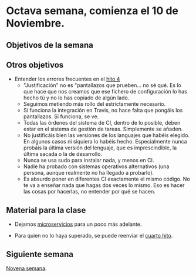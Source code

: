 # Octava semana, comienza el 10 de Noviembre.

## Objetivos de la semana


## Otros objetivos

* Entender los errores frecuentes en
  el
  [hito 4](https://github.com/JJ/IV-20-21/blob/master/proyectos/hito-4.md)
  * "Justificación" no es "pantallazos que prueben... no sé qué. Es lo
    que hace que nos creamos que ese fichero de configuración lo has
    hecho tú y no lo has copiado de algún lado.
  * Seguimos metiendo más rollo del estrictamente necesario.
  * Si funciona la integración en Travis, no hace falta que pongáis
    los pantallazos. Si funciona, se ve.
  * Todas las órdenes del sistema de CI, dentro de lo posible, deben
    estar en el sistema de gestión de tareas. Simplemente se añaden.
  * No justificáis bien las versiones de los languajes que habéis
    elegido. En algunos casos ni siquiera lo habéis
    hecho. Especialmente nunca probáis la última versión del lenguaje,
    que es imprescindible, la última sacada o la de desarrollo.
  * Nunca se usa sudo para instalar nada, y menos en CI.
  * Nadie ha probado con sistemas operativos alternativos (una
    persona, aunque realmente no ha llegado a probarlo).
  * Es absurdo poner en diferentes CI exactamente el mismo código. No
    te va a enseñar nada que hagas dos veces lo mismo. Eso es hacer
    las cosas por hacerlas, no entender por qué se hacen.





## Material para la clase


* Dejamos
  [microservicios](http://jj.github.io/IV/documentos/temas/Microservicios) para
  un poco más adelante.

- Para quien no lo haya superado, se puede reenviar el [cuarto hito](http://jj.github.io/IV/documentos/proyecto/4.CI).

## Siguiente semana

[Novena semana](semana-09.md).
